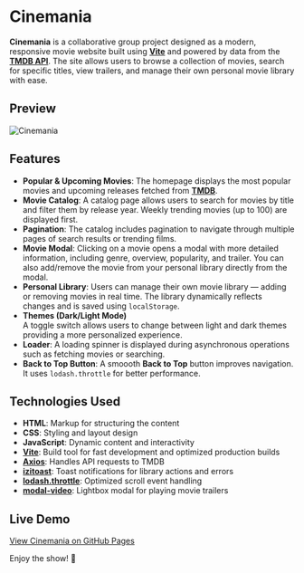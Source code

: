 # Cinemania

**Cinemania** is a collaborative group project designed as a modern, responsive movie website built using **[Vite](https://vite.dev/)** and
powered by data from the
**[TMDB API](https://developer.themoviedb.org/reference/intro/getting-started)**.
The site allows users to browse a collection of movies, search for specific
titles, view trailers, and manage their own personal movie library with ease.

## Preview

![Cinemania](cinemania.gif)

## Features

- **Popular & Upcoming Movies**: The homepage displays the most popular movies
  and upcoming releases fetched from
  **[TMDB](https://developer.themoviedb.org/reference/intro/getting-started)**.
- **Movie Catalog**: A catalog page allows users to search for movies by title
  and filter them by release year. Weekly trending movies (up to 100) are
  displayed first.
- **Pagination**: The catalog includes pagination to navigate through multiple
  pages of search results or trending films.
- **Movie Modal**: Clicking on a movie opens a modal with more detailed
  information, including genre, overview, popularity, and trailer. You can also
  add/remove the movie from your personal library directly from the modal.
- **Personal Library**: Users can manage their own movie library — adding or
  removing movies in real time. The library dynamically reflects changes and is
  saved using `localStorage`.
- **Themes (Dark/Light Mode)**  
  A toggle switch allows users to change between light and dark themes providing
  a more personalized experience.
- **Loader**: A loading spinner is displayed during asynchronous operations such
  as fetching movies or searching.
- **Back to Top Button**: A smoooth **Back to Top** button improves navigation.
  It uses `lodash.throttle` for better performance.

## Technologies Used

- **HTML**: Markup for structuring the content
- **CSS**: Styling and layout design
- **JavaScript**: Dynamic content and interactivity
- **[Vite](https://vite.dev/)**: Build tool for fast development and optimized
  production builds
- **[Axios](https://www.npmjs.com/package/axios)**: Handles API requests to TMDB
- **[izitoast](https://www.npmjs.com/package/izitoast)**: Toast notifications
  for library actions and errors
- **[lodash.throttle](https://www.npmjs.com/package/lodash.throttle)**:
  Optimized scroll event handling
- **[modal-video](https://www.npmjs.com/package/modal-video)**: Lightbox modal
  for playing movie trailers

## Live Demo

[View Cinemania on GitHub Pages](https://przytop.github.io/cinemania/)

Enjoy the show! 🍿
